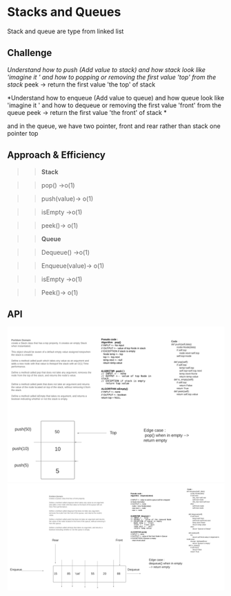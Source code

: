 # Stacks and Queues
Stack and queue are type from linked list 

## Challenge
*Understand how to push (Add value to stack) and how stack look like 'imagine it '
and how to popping or removing the first value 'top' from the stack*
peek -> return the first value 'the top' of stack 

*Understand how to enqueue (Add value to queue) and how queue look like 'imagine it '
and how to dequeue or removing the first value 'front' from the queue 
peek -> return the first value 'the front' of stack *

and in the  queue, we have  two pointer, front and rear  rather than stack one pointer top

## Approach & Efficiency
>> **Stack**

>> pop() ->o(1)

>> push(value)-> o(1)

>> isEmpty ->o(1)

>> peek()-> o(1)


>> **Queue**

>> Dequeue() ->o(1)

>> Enqueue(value)-> o(1)

>> isEmpty ->o(1)

>> Peek()-> o(1)



## API
<!-- Description of each method publicly available to your Stack and Queue-->
![img](../../../assets/stack.png)
![img](../../../assets/queue.png)